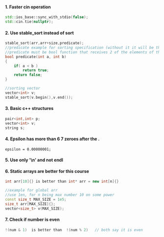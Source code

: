 #### 1. Faster cin operation ####
```c++
std::ios_base::sync_with_stdio(false);
std::cin.tie(nullptr);
```

#### 2. Use stable_sort instead of sort ####
```c++
stable_sort(arr,arr+size,predicate);
//predicate example for sorting specification (without it it will be the default)
//predicate must be bool function that receives 2 of the elements of the array and returns true if first is less than second
bool predicate(int a, int b)
{
    if( a < b )
        return true;
    return false;
}

//sorting vector
vector<int> v;
stable_sort(v.begin(),v.end());
```

#### 3. Basic c++ structures ####
```c++
pair<int,int> p;
vector<int> v;
string s;
```

#### 4. Epsilon has more than 6 7 zeroes after the . ####
```
epsilon = 0.00000001;
```

#### 5. Use only '\n' and not endl ####

#### 6. Static arrays are better for this course ####
```c++
int arr[10]{} is better than int* arr = new int[n]{}

//example for global arr
//use 1en, for n being max number 10 on some power
const size_t MAX_SIZE = 1e5;
size_t arr[MAX_SIZE]{};
vector<size_t> v(MAX_SIZE);
```

#### 7. Check if number is even ####
```c++
!(num & 1)  is better than  !(num % 2)   // both say it is even
```
